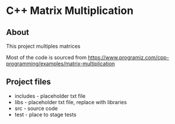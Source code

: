 
# C++ Matrix Multiplication

## About

This project multiples matrices

Most of the code is sourced from
https://www.programiz.com/cpp-programming/examples/matrix-multiplication

## Project files

* includes - placeholder txt file
* libs - placeholder txt file, replace with libraries
* src - source code
* test - place to stage tests
